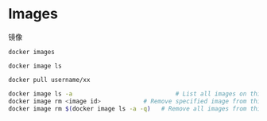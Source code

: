 # Images

镜像

``docker images``

``docker image ls``

``docker pull username/xx``

```sh
docker image ls -a                             # List all images on this machine
docker image rm <image id>            # Remove specified image from this machine
docker image rm $(docker image ls -a -q)   # Remove all images from this machine
```